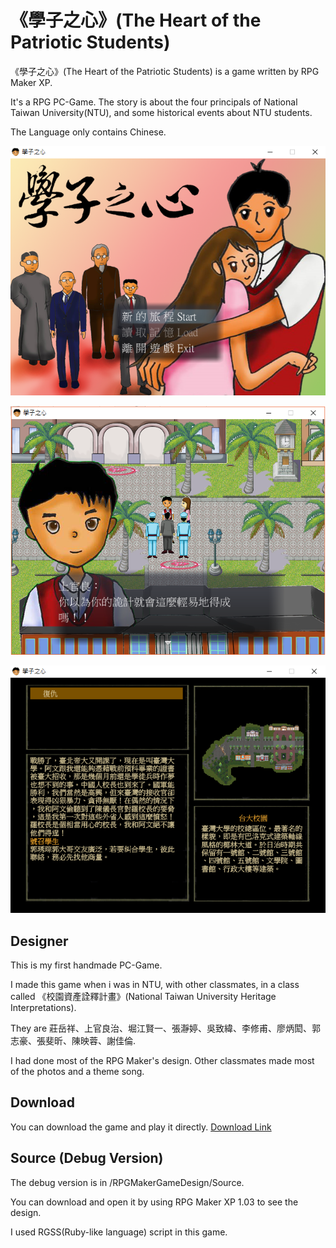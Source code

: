 # 《學子之心》(The Heart of the Patriotic Students)

《學子之心》(The Heart of the Patriotic Students) is a game written by RPG Maker XP.

It's a RPG PC-Game. The story is about the four principals of National Taiwan University(NTU), and some historical events about NTU students.

The Language only contains Chinese.

![](Images/Snapshot1.png)

![](Images/Snapshot2.png)

![](Images/Snapshot3.png)


## Designer

This is my first handmade PC-Game.

I made this game when i was in NTU, with other classmates, in a class called 《校園資產詮釋計畫》(National Taiwan University Heritage Interpretations).  

They are 莊岳祥、上官良治、堀江賢一、張瀞婷、吳致緯、李修甫、廖炳閎、郭志豪、張斐昕、陳映蓉、謝佳倫.  

I had done most of the RPG Maker's design. Other classmates made most of the photos and a theme song.  

## Download

You can download the game and play it directly. [Download Link](/Builds/《學子之心》1.01安裝檔.exe)

## Source (Debug Version)

The debug version is in /RPGMakerGameDesign/Source.

You can download and open it by using RPG Maker XP 1.03 to see the design.  

I used RGSS(Ruby-like language) script in this game.  
